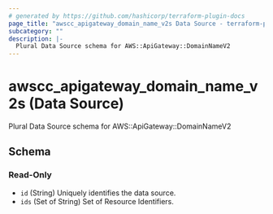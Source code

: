 ```yaml
---
# generated by https://github.com/hashicorp/terraform-plugin-docs
page_title: "awscc_apigateway_domain_name_v2s Data Source - terraform-provider-awscc"
subcategory: ""
description: |-
  Plural Data Source schema for AWS::ApiGateway::DomainNameV2
---
```


# awscc_apigateway_domain_name_v2s (Data Source)

Plural Data Source schema for AWS::ApiGateway::DomainNameV2



<!-- schema generated by tfplugindocs -->
## Schema

### Read-Only

- `id` (String) Uniquely identifies the data source.
- `ids` (Set of String) Set of Resource Identifiers.
